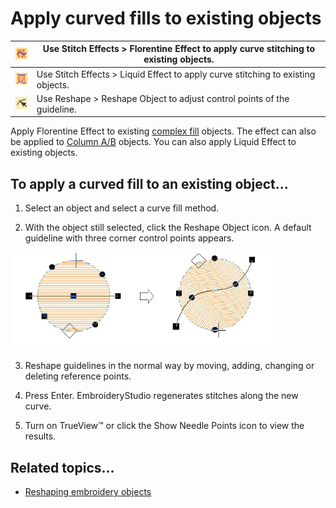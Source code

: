 # Apply curved fills to existing objects

| ![FlorentineEffect00087.png](assets/FlorentineEffect00087.png) | Use Stitch Effects > Florentine Effect to apply curve stitching to existing objects. |
| -------------------------------------------------------------- | ------------------------------------------------------------------------------------ |
| ![LiquidEffect00088.png](assets/LiquidEffect00088.png)         | Use Stitch Effects > Liquid Effect to apply curve stitching to existing objects.     |
| ![ReshapeObject00089.png](assets/ReshapeObject00089.png)       | Use Reshape > Reshape Object to adjust control points of the guideline.              |

Apply Florentine Effect to existing [complex fill](../../glossary/glossary) objects. The effect can also be applied to [Column A/B](../../glossary/glossary) objects. You can also apply Liquid Effect to existing objects.

## To apply a curved fill to an existing object...

1. Select an object and select a curve fill method.

2. With the object still selected, click the Reshape Object icon. A default guideline with three corner control points appears.

![curves00090.png](assets/curves00090.png)

3. Reshape guidelines in the normal way by moving, adding, changing or deleting reference points.

4. Press Enter. EmbroideryStudio regenerates stitches along the new curve.

5. Turn on TrueView™ or click the Show Needle Points icon to view the results.

## Related topics...

- [Reshaping embroidery objects](../../Modifying/reshape/Reshaping_embroidery_objects)
